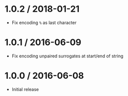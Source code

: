 1.0.2 / 2018-01-21
==================

  * Fix encoding `%` as last character

1.0.1 / 2016-06-09
==================


  * Fix encoding unpaired surrogates at start/end of string

1.0.0 / 2016-06-08
==================

  * Initial release
